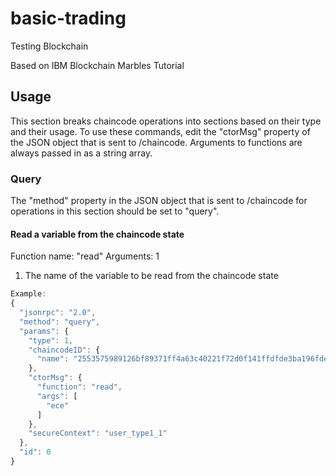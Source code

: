 # basic-trading
Testing Blockchain

Based on IBM Blockchain Marbles Tutorial

## Usage
This section breaks chaincode operations into sections based on their type and their usage. To use these commands, edit the "ctorMsg" property of the JSON object that is sent to /chaincode. Arguments to functions are always passed in as a string array.

### Query
The "method" property in the JSON object that is sent to /chaincode for operations in this section should be set to "query".

#### Read a variable from the chaincode state
Function name: "read"
Arguments: 1
1) The name of the variable to be read from the chaincode state

```javascript
Example:
{
  "jsonrpc": "2.0",
  "method": "query",
  "params": {
    "type": 1,
    "chaincodeID": {
      "name": "2553575989126bf89371ff4a63c40221f72d0f141ffdfde3ba196fde5df53621f1295ce19dbcc92d68dc5c67235e056b1eb52e9bdde9e03c8e799f22f8439910"
    },
    "ctorMsg": {
      "function": "read",
      "args": [
        "ece"
      ]
    },
    "secureContext": "user_type1_1"
  },
  "id": 0
}
```
